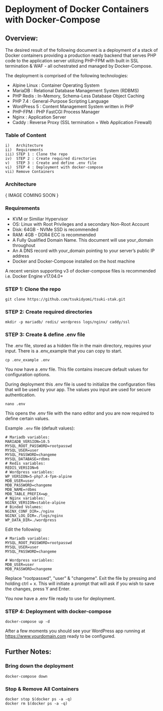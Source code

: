 
# Deployment of Docker Containers with Docker-Compose

## Overview:

The desired result of the following document is a deployment of a stack of Docker containers providing a production ready backend that serves PHP code to the application server utilizing PHP-FPM with built in SSL termination & WAF - all ochestrated and managed by Docker-Compose. 

The deployment is comprised of the following technologies: 

* Alpine Linux : Container Operating System
* MariaDB      : Relational Database Management System (RDBMS)
* PHP Redis    : In-Memory, Schema-Less Database Object Caching
* PHP 7.4      : General-Purpose Scripting Language
* WordPress 5  : Content Management System written in PHP
* PHP-FPM      : PHP FastCGI Process Manager
* Nginx        : Application Server
* Caddy        : Reverse Proxy (SSL termination + Web Application Firewall)

### Table of Content

```env
i)   Architecture
ii)  Requirements
iii) STEP 1 : Clone the repo
iv)  STEP 2 : Create required directories
v)   STEP 3 : Create and define .env file
vi)  STEP 4 : Deployment with docker-compose
vii) Remove Containers

```

### Architecture

{ IMAGE COMING SOON }
  
### Requirements

* KVM or Similiar Hypervisor
* OS: Linux with Root Privileges and a secondary Non-Root Account
* Disk: 64GB - NVMe SSD is recommended 
* RAM: 4GB   - DDR4 ECC is recommended
* A Fully Qualified Domain Name. This document will use your_domain throughout
* An A DNS record with your_domain pointing to your server’s public IP address
* Docker and Docker-Compose installed on the host machine 

A recent version supporting v3 of docker-compose files is recommended
i.e. Docker Engine v17.04.0+ 
  
### STEP 1: Clone the repo

    git clone https://github.com/tsukidyomi/tsuki-stak.git

### STEP 2: Create required directories

    mkdir -p mariadb/ redis/ wordpress logs/nginx/ caddy/ssl

### STEP 3: Create & define .env file

The .env file, stored as a hidden file in the main directory, requires your input. There is a .env_example that you can copy to start.

    cp .env_example .env

You now have a .env file. This file contains insecure default values for configuration options. 

During deployment this .env file is used to initialize the configuration files that will be used by your app. The values you input are used for secure authentication.

    nano .env

This opens the .env file with the nano editor and you are now required to define certain values.

Example `.env` file (default values):

```env
# Mariadb variables:
MARIADB_VERSION=10.5
MYSQL_ROOT_PASSWORD=rootpasswd
MYSQL_USER=user
MYSQL_PASSWORD=changeme
MYSQL_DATABASE=rdbms
# Redis variables:
REDIS_VERSION=6
# Wordpress variables:
WP_VERSION=5-php7.4-fpm-alpine
MDB_USER=user
MDB_PASSWORD=changeme
MDB_NAME=rdbms
MDB_TABLE_PREFIX=wp_
# Nginx variables:
NGINX_VERSION=stable-alpine
# Binded Volumes:
NGINX_CONF_DIR=./nginx
NGINX_LOG_DIR=./logs/nginx
WP_DATA_DIR=./wordpress

```

Edit the following:

```env
# Mariadb variables:
MYSQL_ROOT_PASSWORD=rootpasswd
MYSQL_USER=user
MYSQL_PASSWORD=changeme

# Wordpress variables:
MDB_USER=user
MDB_PASSWORD=changeme

```
Replace "rootpasswd", "user" & "changeme". Exit the file by pressing and holding ctrl + x. This will initiate a prompt that will ask if you wish to save the changes, press Y and Enter. 

You now have a .env file ready to use for deployment.

### STEP 4: Deployment with docker-compose

    docker-compose up -d 


After a few moments you should see your WordPress app running at https://www.yourdomain.com ready to be configured.

## Further Notes:

### Bring down the deployment

    docker-compose down

### Stop & Remove All Containers

    docker stop $(docker ps -a -q)
    docker rm $(docker ps -a -q)

